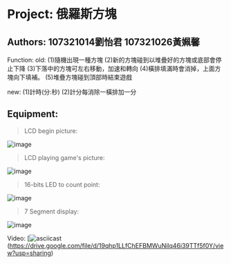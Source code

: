 # Project: 俄羅斯方塊
## Authors: 107321014劉怡君  107321026黃姵馨

Function:
  old:	(1)隨機出現一種方塊
	(2)新的方塊碰到以堆疊好的方塊或底部會停止下降
	(3)下落中的方塊可左右移動，加速和轉向
	(4)橫排填滿時會消掉，上面方塊向下填補。
	(5)堆疊方塊碰到頂部時結束遊戲
	
  new:  (1)計時(分:秒)
  	(2)計分每消除一橫排加一分
	
## Equipment:
>LCD begin picture:

![image](https://github.com/PeiShin-Huang/PeiShin-Huang/blob/master/8x8LED_begin.png)	
>LCD playing game's picture:

![image](https://github.com/PeiShin-Huang/PeiShin-Huang/blob/master/8x8LED_game.png)
>16-bits LED to count point:

![image](https://github.com/PeiShin-Huang/PeiShin-Huang/blob/master/16-bitsLED.png)
>7 Segment display:

![image](https://github.com/PeiShin-Huang/PeiShin-Huang/blob/master/Seven-segment.png)
	
Video:
	[![asciicast](https://github.com/PeiShin-Huang/PeiShin-Huang/blob/master/image.png)(https://drive.google.com/file/d/19qhp1LLfChEFBMWuNilq46i39TTf5f0Y/view?usp=sharing)
